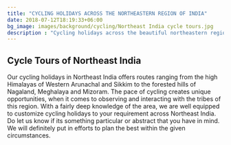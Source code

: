 ```yaml
---
title: "CYCLING HOLIDAYS ACROSS THE NORTHEASTERN REGION OF INDIA"
date: 2018-07-12T18:19:33+06:00
bg_image: images/background/cycling/Northeast India cycle tours.jpg
description : "Cycling holidays across the beautiful northeastern region of India"
---
```


## Cycle Tours of Northeast India

Our cycling holidays in Northeast India offers routes ranging from the high Himalayas of Western Arunachal and Sikkim to the forested hills of Nagaland, Meghalaya and Mizoram. The pace of cycling creates unique opportunities, when it comes to observing and interacting with the tribes of this region. With a fairly deep knowledge of the area, we are well equipped to customize cycling holidays to your requirement across Northeast India. Do let us know if its something particular or abstract that you have in mind. We will definitely put in efforts to plan the best within the given circumstances.